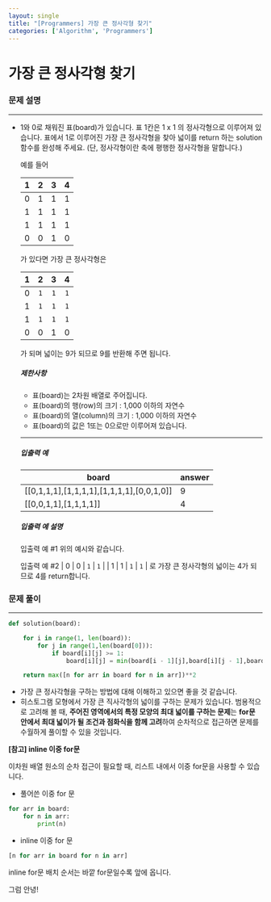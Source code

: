 ```yaml
---
layout: single
title: "[Programmers] 가장 큰 정사각형 찾기"
categories: ['Algorithm', 'Programmers']
---
```


# 가장 큰 정사각형 찾기

### 문제 설명

---

- 1와 0로 채워진 표(board)가 있습니다. 표 1칸은 1 x 1 의 정사각형으로 이루어져 있습니다. 표에서 1로 이루어진 가장 큰 정사각형을 찾아 넓이를 return 하는 solution 함수를 완성해 주세요. (단, 정사각형이란 축에 평행한 정사각형을 말합니다.)

  예를 들어
  
  |  1   |  2   |  3   |  4   |
  | :--: | :--: | :--: | :--: |
  |  0   |  1   |  1   |  1   |
  |  1   |  1   |  1   |  1   |
  |  1   |  1   |  1   |  1   |
  |  0   |  0   |  1   |  0   |

  가 있다면 가장 큰 정사각형은

  |  1   |  2   |  3   |  4   |
  | :--: | :--: | :--: | :--: |
  |  0   | `1`  | `1`  | `1`  |
  |  1   | `1`  | `1`  | `1`  |
  |  1   | `1`  | `1`  | `1`  |
  |  0   |  0   |  1   |  0   |
  
  가 되며 넓이는 9가 되므로 9를 반환해 주면 됩니다.
  
  ##### 제한사항
  
  - 표(board)는 2차원 배열로 주어집니다.
  - 표(board)의 행(row)의 크기 : 1,000 이하의 자연수
  - 표(board)의 열(column)의 크기 : 1,000 이하의 자연수
  - 표(board)의 값은 1또는 0으로만 이루어져 있습니다.

  ------

  ##### 입출력 예

  | board                                     | answer |
  | ----------------------------------------- | ------ |
  | [[0,1,1,1],[1,1,1,1],[1,1,1,1],[0,0,1,0]] | 9      |
  | [[0,0,1,1],[1,1,1,1]]                     | 4      |
  
  ##### 입출력 예 설명
  
  입출력 예 #1
  위의 예시와 같습니다.
  
  입출력 예 #2
  | 0 | 0 | `1` | `1` |
  | 1 | 1 | `1` | `1` |
  로 가장 큰 정사각형의 넓이는 4가 되므로 4를 return합니다.



### 문제 풀이

---

```python
def solution(board):

    for i in range(1, len(board)):
        for j in range(1,len(board[0])):
            if board[i][j] >= 1:
                board[i][j] = min(board[i - 1][j],board[i][j - 1],board[i - 1][j - 1]) + 1

    return max([n for arr in board for n in arr])**2
```

* 가장 큰 정사각형을 구하는 방법에 대해 이해하고 있으면 좋을 것 같습니다. 
* 히스토그램 모형에서 가장 큰 직사각형의 넓이를 구하는 문제가 있습니다. 범용적으로 고려해 볼 때, **주어진 영역에서의 특정 모양의 최대 넓이를 구하는 문제**는 **for문 안에서 최대 넓이가 될 조건과 점화식을 함께 고려**하여 순차적으로 접근하면 문제를 수월하게 풀이할 수 있을 것입니다.  



**[참고] inline 이중 for문**

이차원 배열 원소의 순차 접근이 필요할 때, 리스트 내에서 이중 for문을 사용할 수 있습니다. 

* 풀어쓴 이중 for 문

```python
for arr in board:
    for n in arr:
        print(n)
```

* inline 이중 for 문

```python
[n for arr in board for n in arr]
```

inline for문 배치 순서는 바깥 for문일수록 앞에 옵니다. 





그럼 안녕!
